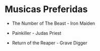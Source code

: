 # Musicas Preferidas

* The Number of The Beast - Iron Maiden

* Painkiller - Judas Priest

* Return of the Reaper - Grave Digger
